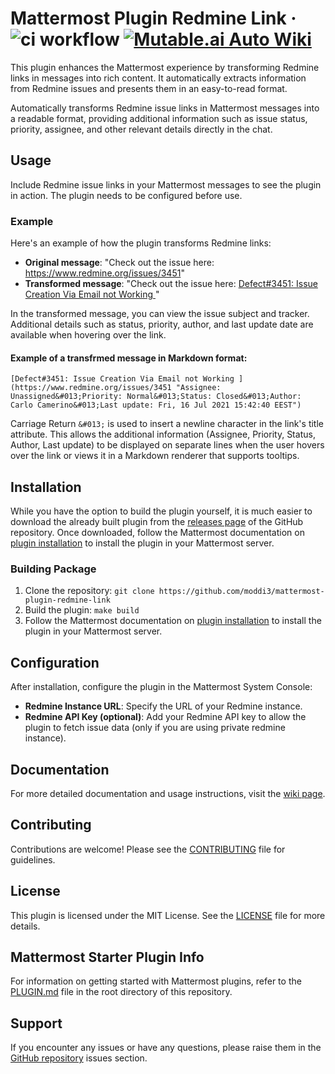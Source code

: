 # Mattermost Plugin Redmine Link · ![ci workflow](https://github.com/moddi3/mattermost-plugin-redmine-link/actions/workflows/ci.yml/badge.svg) [![Mutable.ai Auto Wiki](https://img.shields.io/badge/Auto_Wiki-Mutable.ai-blue)](https://wiki.mutable.ai/moddi3/mattermost-plugin-redmine-link)

This plugin enhances the Mattermost experience by transforming Redmine links in messages into rich content. It automatically extracts information from Redmine issues and presents them in an easy-to-read format.

Automatically transforms Redmine issue links in Mattermost messages into a readable format, providing additional information such as issue status, priority, assignee, and other relevant details directly in the chat.

## Usage

Include Redmine issue links in your Mattermost messages to see the plugin in action. The plugin needs to be configured before use. 

### Example

Here's an example of how the plugin transforms Redmine links:

- **Original message**: "Check out the issue here: https://www.redmine.org/issues/3451"
- **Transformed message**: "Check out the issue here: [Defect#3451: Issue Creation Via Email not Working ](https://www.redmine.org/issues/3451 "Assignee: Unassigned&#013;Priority: Normal&#013;Status: Closed&#013;Author: Carlo Camerino&NewLine;Last update: Fri, 16 Jul 2021 15:42:40 EEST")"

In the transformed message, you can view the issue subject and tracker. Additional details such as status, priority, author, and last update date are available when hovering over the link.
#### Example of a transfrmed message in Markdown format: 
```
[Defect#3451: Issue Creation Via Email not Working ](https://www.redmine.org/issues/3451 "Assignee: Unassigned&#013;Priority: Normal&#013;Status: Closed&#013;Author: Carlo Camerino&#013;Last update: Fri, 16 Jul 2021 15:42:40 EEST")
```
Carriage Return `&#013;` is used to insert a newline character in the link's title attribute. This allows the additional information (Assignee, Priority, Status, Author, Last update) to be displayed on separate lines when the user hovers over the link or views it in a Markdown renderer that supports tooltips. 

## Installation

While you have the option to build the plugin yourself, it is much easier to download the already built plugin from the [releases page](https://github.com/moddi3/mattermost-plugin-redmine-link/releases) of the GitHub repository. Once downloaded, follow the Mattermost documentation on [plugin installation](https://developers.mattermost.com/integrate/plugins/components/server/hello-world/#install-the-plugin) to install the plugin in your Mattermost server.

### Building Package

1. Clone the repository: `git clone https://github.com/moddi3/mattermost-plugin-redmine-link`
2. Build the plugin: `make build`
3. Follow the Mattermost documentation on [plugin installation](https://developers.mattermost.com/integrate/plugins/components/server/hello-world/#install-the-plugin) to install the plugin in your Mattermost server.

## Configuration

After installation, configure the plugin in the Mattermost System Console:

- **Redmine Instance URL**: Specify the URL of your Redmine instance.
- **Redmine API Key (optional)**: Add your Redmine API key to allow the plugin to fetch issue data (only if you are using private redmine instance).

## Documentation

For more detailed documentation and usage instructions, visit the [wiki page](https://wiki.mutable.ai/moddi3/mattermost-plugin-redmine-link).

## Contributing

Contributions are welcome! Please see the [CONTRIBUTING](CONTRIBUTING.md) file for guidelines.

## License

This plugin is licensed under the MIT License. See the [LICENSE](LICENSE) file for more details.

## Mattermost Starter Plugin Info
For information on getting started with Mattermost plugins, refer to the [PLUGIN.md](PLUGIN.md) file in the root directory of this repository.

## Support

If you encounter any issues or have any questions, please raise them in the [GitHub repository](https://github.com/moddi3/mattermost-plugin-redmine-link) issues section.
